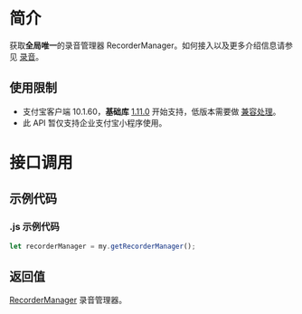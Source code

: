 
# 简介
获取**全局唯一**的录音管理器 RecorderManager。如何接入以及更多介绍信息请参见 [录音](https://opendocs.alipay.com/mini/introduce/recorder)。

## 使用限制

- 支付宝客户端 10.1.60，**基础库** [1.11.0](https://opendocs.alipay.com/mini/framework/lib) 开始支持，低版本需要做 [兼容处理](https://docs.alipay.com/mini/framework/compatibility)。
- 此 API 暂仅支持企业支付宝小程序使用。

# 接口调用

## 示例代码

### .js 示例代码
```javascript
let recorderManager = my.getRecorderManager();
```

## 返回值
[RecorderManager](https://opendocs.alipay.com/mini/api/recordermanager) 录音管理器。
